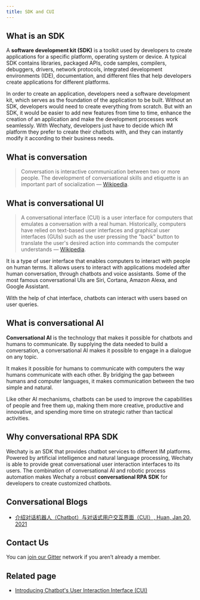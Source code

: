 ```yaml
---
title: SDK and CUI
---
```


## What is an SDK

A **software development kit (SDK)** is a toolkit used by developers to create applications for a specific platform, operating system or device. A typical SDK contains libraries, packaged APIs, code samples, compilers, debuggers, drivers, network protocols, integrated development environments (IDE), documentation, and different files that help developers create applications for different platforms.

In order to create an application, developers need a software development kit, which serves as the foundation of the application to be built. Without an SDK, developers would need to create everything from scratch. But with an SDK, it would be easier to add new features from time to time, enhance the creation of an application and make the development processes work seamlessly. With Wechaty, developers just have to decide which IM platform they prefer to create their chatbots with, and they can instantly modify it according to their business needs.

## What is conversation

> Conversation is interactive communication between two or more people. The development of conversational skills and etiquette is an important part of socialization — [Wikipedia](https://en.wikipedia.org/wiki/Conversation).

## What is conversational UI

> A conversational interface (CUI) is a user interface for computers that emulates a conversation with a real human. Historically, computers have relied on text-based user interfaces and graphical user interfaces (GUIs) such as the user pressing the "back" button to translate the user's desired action into commands the computer understands — [Wikipedia](https://en.wikipedia.org/wiki/Conversational_user_interface).

It is a type of user interface that enables computers to interact with people on human terms. It allows users to interact with applications modeled after human conversation, through chatbots and voice assistants. Some of the most famous conversational UIs are Siri, Cortana, Amazon Alexa, and Google Assistant.

With the help of chat interface, chatbots can interact with users based on user queries.

## What is conversational AI

**Conversational AI** is the technology that makes it possible for chatbots and humans to communicate. By supplying the data needed to build a conversation, a conversational AI makes it possible to engage in a dialogue on any topic.

It makes it possible for humans to communicate with computers the way humans communicate with each other. By bridging the gap between humans and computer languages, it makes communication between the two simple and natural.

Like other AI mechanisms, chatbots can be used to improve the capabilities of people and free them up, making them more creative, productive and innovative, and spending more time on strategic rather than tactical activities.

## Why conversational RPA SDK

Wechaty is an SDK that provides chatbot services to different IM platforms. Powered by artificial intelligence and natural language processing, Wechaty is able to provide great conversational user interaction interfaces to its users. The combination of conversational AI and robotic process automation makes Wechaty a robust **conversational RPA SDK** for developers to create customized chatbots.

## Conversational Blogs

- [介绍对话机器人（Chatbot）与对话式用户交互界面（CUI）, Huan, Jan 20, 2021](https://wechaty.js.org/2021/01/20/chatbot-conversational-user-interface/)

## Contact Us

You can [join our Gitter](https://gitter.im/wechaty/wechaty) network if you aren’t already a member.

## Related page

- [Introducing Chatbot's User Interaction Interface (CUI)](https://wechaty.js.org/2021/01/20/chatbot-conversational-user-interface/)
